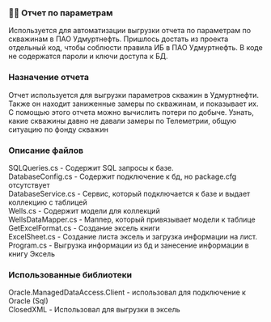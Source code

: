 ### :woman_technologist: Отчет по параметрам
Используется для автоматизации выгрузки отчета по параметрам по скважинам в ПАО Удмуртнефть. 
Пришлось достать из проекта отдельный код, чтобы соблюсти правила ИБ в ПАО Удмуртнефть. В коде не содержатся пароли и ключи доступа к БД.
###  Назначение отчета
Отчет используется для выгрузки параметров скважин в Удмуртнефти. Также он находит заниженные замеры по скважинам, и показывает их. С помощью этого отчета можно вычислить потери по добыче. Узнать, какие скважины давно не давали замеры по Телеметрии, общую ситуацию по фонду скважин
###  Описание файлов
SQLQueries.cs - Содержит SQL запросы к базе. <br />
DatabaseConfig.cs - Содержит подключение к бд, но package.cfg отсутствует <br />
DatabaseService.cs - Сервис, который подключается к базе и выдает коллекцию с таблицей <br />
Wells.cs - Содержит модели для коллекций <br />
WellsDataMapper.cs - Маппер, который привязывает модели к таблице <br />
GetExcelFormat.cs - Создание эксель книги <br />
ExcelSheet.cs - Создание листа эксель и загрузка информации на лист. <br />
Program.cs - Выгрузка информации из бд и занесение информации в книгу Эксель
### Использованные библиотеки
Oracle.ManagedDataAccess.Client - использовал для подключение к Oracle (Sql)  <br />
ClosedXML - Использовал для выгрузки в эксель

